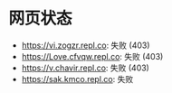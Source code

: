 # 网页状态
- https://vi.zogzr.repl.co: 失败 (403)
- https://Love.cfvqw.repl.co: 失败 (403)
- https://v.chavir.repl.co: 失败 (403)
- https://sak.kmco.repl.co: 失败
